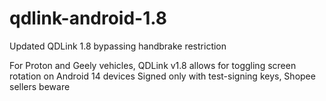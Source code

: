 # qdlink-android-1.8
Updated QDLink 1.8 bypassing handbrake restriction

For Proton and Geely vehicles, QDLink v1.8 allows for toggling screen rotation on Android 14 devices
Signed only with test-signing keys, Shopee sellers beware
